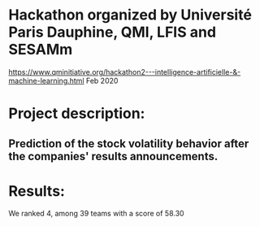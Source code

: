 # Hackathon organized by Université Paris Dauphine, QMI, LFIS and SESAMm
https://www.qminitiative.org/hackathon2---intelligence-artificielle-&-machine-learning.html
Feb 2020

# Project description:
## Prediction of the stock volatility behavior after the companies' results announcements.

# Results:
We ranked 4, among 39 teams with a score of 58.30
